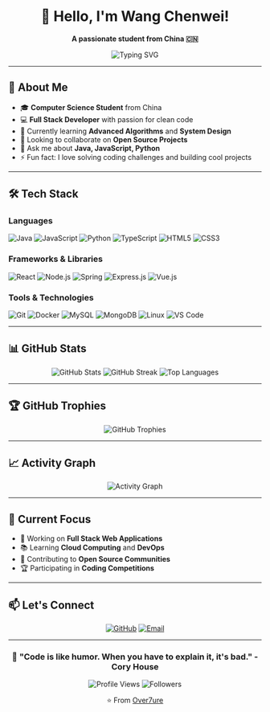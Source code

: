 <div align="center">
  
# 👋 Hello, I'm Wang Chenwei!

**A passionate student from China 🇨🇳**

<img src="https://readme-typing-svg.herokuapp.com?font=Fira+Code&pause=1000&color=36BCF7&center=true&vCenter=true&width=435&lines=Computer+Science+Student;Full+Stack+Developer;Always+learning+new+things" alt="Typing SVG" />

</div>

---

## 🚀 About Me

- 🎓 **Computer Science Student** from China
- 💻 **Full Stack Developer** with passion for clean code
- 🌱 Currently learning **Advanced Algorithms** and **System Design**
- 👯 Looking to collaborate on **Open Source Projects**
- 💬 Ask me about **Java, JavaScript, Python**
- ⚡ Fun fact: I love solving coding challenges and building cool projects

---

## 🛠️ Tech Stack

### Languages
![Java](https://img.shields.io/badge/Java-ED8B00?style=for-the-badge&logo=openjdk&logoColor=white)
![JavaScript](https://img.shields.io/badge/JavaScript-F7DF1E?style=for-the-badge&logo=javascript&logoColor=black)
![Python](https://img.shields.io/badge/Python-3776AB?style=for-the-badge&logo=python&logoColor=white)
![TypeScript](https://img.shields.io/badge/TypeScript-007ACC?style=for-the-badge&logo=typescript&logoColor=white)
![HTML5](https://img.shields.io/badge/HTML5-E34F26?style=for-the-badge&logo=html5&logoColor=white)
![CSS3](https://img.shields.io/badge/CSS3-1572B6?style=for-the-badge&logo=css3&logoColor=white)

### Frameworks & Libraries
![React](https://img.shields.io/badge/React-20232A?style=for-the-badge&logo=react&logoColor=61DAFB)
![Node.js](https://img.shields.io/badge/Node.js-43853D?style=for-the-badge&logo=node.js&logoColor=white)
![Spring](https://img.shields.io/badge/Spring-6DB33F?style=for-the-badge&logo=spring&logoColor=white)
![Express.js](https://img.shields.io/badge/Express.js-404D59?style=for-the-badge)
![Vue.js](https://img.shields.io/badge/Vue.js-35495E?style=for-the-badge&logo=vue.js&logoColor=4FC08D)

### Tools & Technologies
![Git](https://img.shields.io/badge/Git-F05032?style=for-the-badge&logo=git&logoColor=white)
![Docker](https://img.shields.io/badge/Docker-2496ED?style=for-the-badge&logo=docker&logoColor=white)
![MySQL](https://img.shields.io/badge/MySQL-00000F?style=for-the-badge&logo=mysql&logoColor=white)
![MongoDB](https://img.shields.io/badge/MongoDB-4EA94B?style=for-the-badge&logo=mongodb&logoColor=white)
![Linux](https://img.shields.io/badge/Linux-FCC624?style=for-the-badge&logo=linux&logoColor=black)
![VS Code](https://img.shields.io/badge/VS_Code-0078D4?style=for-the-badge&logo=visual%20studio%20code&logoColor=white)

---

## 📊 GitHub Stats

<div align="center">
  
<img src="https://github-readme-stats.vercel.app/api?username=Over7ure&show_icons=true&theme=radical&hide_border=true&count_private=true" alt="GitHub Stats" />

<img src="https://github-readme-streak-stats.herokuapp.com/?user=Over7ure&theme=radical&hide_border=true" alt="GitHub Streak" />

<img src="https://github-readme-stats.vercel.app/api/top-langs/?username=Over7ure&layout=compact&theme=radical&hide_border=true" alt="Top Languages" />

</div>

---

## 🏆 GitHub Trophies

<div align="center">
  
<img src="https://github-profile-trophy.vercel.app/?username=Over7ure&theme=radical&no-frame=true&no-bg=false&margin-w=4" alt="GitHub Trophies" />

</div>

---

## 📈 Activity Graph

<div align="center">
  
<img src="https://github-readme-activity-graph.vercel.app/graph?username=Over7ure&theme=react-dark&hide_border=true" alt="Activity Graph" />

</div>

---

## 🎯 Current Focus

- 🔭 Working on **Full Stack Web Applications**
- 📚 Learning **Cloud Computing** and **DevOps**
- 🤝 Contributing to **Open Source Communities**
- 🏆 Participating in **Coding Competitions**

---

## 📫 Let's Connect

<div align="center">

[![GitHub](https://img.shields.io/badge/GitHub-100000?style=for-the-badge&logo=github&logoColor=white)](https://github.com/Over7ure)
[![Email](https://img.shields.io/badge/Email-D14836?style=for-the-badge&logo=gmail&logoColor=white)](mailto:wangchenwei030304@gmail.com)
<!-- [![LinkedIn](https://img.shields.io/badge/LinkedIn-0077B5?style=for-the-badge&logo=linkedin&logoColor=white)](https://linkedin.com/in/yourprofile)
[![Twitter](https://img.shields.io/badge/Twitter-1DA1F2?style=for-the-badge&logo=twitter&logoColor=white)](https://twitter.com/yourhandle) -->

</div>

---

<div align="center">
  
### 💫 "Code is like humor. When you have to explain it, it's bad." - Cory House

![Profile Views](https://komarev.com/ghpvc/?username=Over7ure&color=brightgreen&style=flat-square)
![Followers](https://img.shields.io/github/followers/Over7ure?style=flat-square&color=blue)

⭐ From [Over7ure](https://github.com/Over7ure)

</div>
